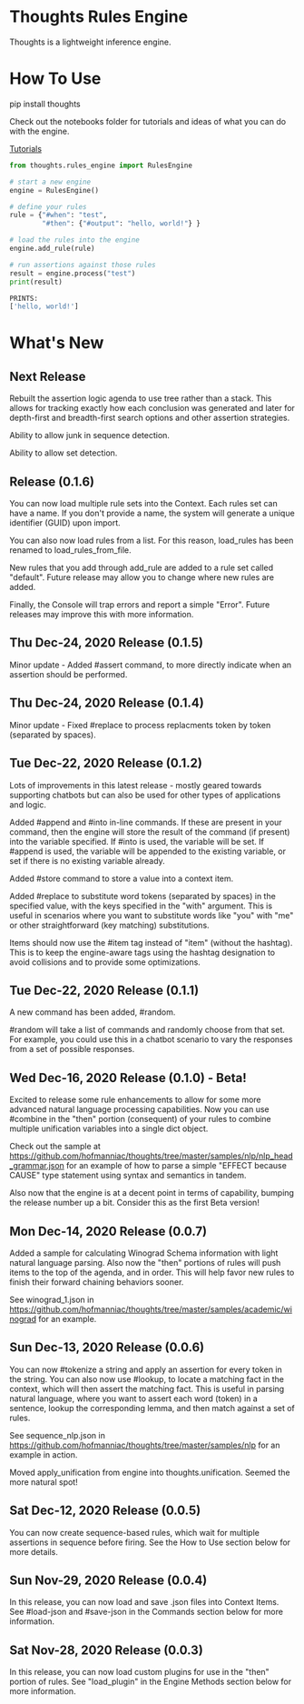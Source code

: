 # Thoughts Rules Engine

Thoughts is a lightweight inference engine.

# How To Use

pip install thoughts

Check out the notebooks folder for tutorials and ideas of what you can do with the engine.

[Tutorials](https://github.com/hofmanniac/thoughts/tree/master/notebooks/tutorial)

```python
from thoughts.rules_engine import RulesEngine

# start a new engine
engine = RulesEngine()

# define your rules
rule = {"#when": "test",
        "#then": {"#output": "hello, world!"} }

# load the rules into the engine
engine.add_rule(rule)

# run assertions against those rules
result = engine.process("test")
print(result)

PRINTS:
['hello, world!']
```

# What's New

## Next Release

Rebuilt the assertion logic agenda to use tree rather than a stack. This allows for tracking exactly how each conclusion was generated and later for depth-first and breadth-first search options and other assertion strategies.

Ability to allow junk in sequence detection.

Ability to allow set detection.

## Release (0.1.6)

You can now load multiple rule sets into the Context. Each rules set can have a name. If you don't provide a name, the system will generate a unique identifier (GUID) upon import.

You can also now load rules from a list. For this reason, load_rules has been renamed to load_rules_from_file.

New rules that you add through add_rule are added to a rule set called "default". Future release may allow you to change where new rules are added.

Finally, the Console will trap errors and report a simple "Error". Future releases may improve this with more information.

## Thu Dec-24, 2020 Release (0.1.5)

Minor update - Added #assert command, to more directly indicate when an assertion should be performed.

## Thu Dec-24, 2020 Release (0.1.4)

Minor update - Fixed #replace to process replacments token by token (separated by spaces).

## Tue Dec-22, 2020 Release (0.1.2)

Lots of improvements in this latest release - mostly geared towards supporting chatbots but can also be used for other types of applications and logic.

Added #append and #into in-line commands. If these are present in your command, then the engine will store the result of the command (if present) into the variable specified. If #into is used, the variable will be set. If #append is used, the variable will be appended to the existing variable, or set if there is no existing variable already.

Added #store command to store a value into a context item.

Added #replace to substitute word tokens (separated by spaces) in the specified value, with the keys specified in the "with" argument. This is useful in scenarios where you want to substitute words like "you" with "me" or other straightforward (key matching) substitutions.

Items should now use the #item tag instead of "item" (without the hashtag). This is to keep the engine-aware tags using the hashtag designation to avoid collisions and to provide some optimizations.

## Tue Dec-22, 2020 Release (0.1.1)

A new command has been added, #random.

#random will take a list of commands and randomly choose from that set. For example, you could use this in a chatbot scenario to vary the responses from a set of possible responses.

## Wed Dec-16, 2020 Release (0.1.0) - Beta!

Excited to release some rule enhancements to allow for some more advanced natural language processing capabilities. Now you can use #combine in the "then" portion (consequent) of your rules to combine multiple unification variables into a single dict object.

Check out the sample at https://github.com/hofmanniac/thoughts/tree/master/samples/nlp/nlp_head_grammar.json for an example of how to parse a simple "EFFECT because CAUSE" type statement using syntax and semantics in tandem.

Also now that the engine is at a decent point in terms of capability, bumping the release number up a bit. Consider this as the first Beta version!

## Mon Dec-14, 2020 Release (0.0.7)

Added a sample for calculating Winograd Schema information with light natural language parsing. Also now the "then" portions of rules will push items to the top of the agenda, and in order. This will help favor new rules to finish their forward chaining behaviors sooner.

See winograd_1.json in https://github.com/hofmanniac/thoughts/tree/master/samples/academic/winograd for an example.

## Sun Dec-13, 2020 Release (0.0.6)

You can now #tokenize a string and apply an assertion for every token in the string. You can also now use #lookup, to locate a matching fact in the context, which will then assert the matching fact. This is useful in parsing natural language, where you want to assert each word (token) in a sentence, lookup the corresponding lemma, and then match against a set of rules.

See sequence_nlp.json in https://github.com/hofmanniac/thoughts/tree/master/samples/nlp for an example in action.

Moved apply_unification from engine into thoughts.unification. Seemed the more natural spot!

## Sat Dec-12, 2020 Release (0.0.5)

You can now create sequence-based rules, which wait for multiple assertions in sequence before firing. See the How to Use section below for more details.

## Sun Nov-29, 2020 Release (0.0.4)

In this release, you can now load and save .json files into Context Items. See #load-json and #save-json in the Commands section below for more information.

## Sat Nov-28, 2020 Release (0.0.3)

In this release, you can now load custom plugins for use in the "then" portion of rules. See "load_plugin" in the Engine Methods section below for more information.
